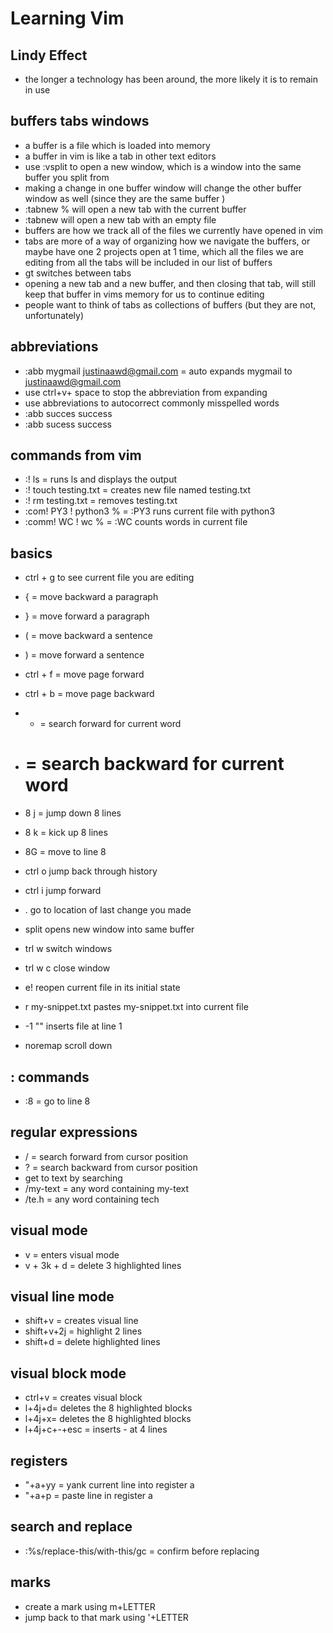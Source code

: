 # Learning Vim

## Lindy Effect

- the longer a technology has been around, the more likely it is to remain in use

## buffers tabs windows

- a buffer is a file which is loaded into memory 
- a buffer in vim is like a tab in other text editors
- use :vsplit to open a new window, which is a window into the same buffer you split from 
- making a change in one buffer window will change the other buffer window as well (since they are the same buffer )
- :tabnew % will open a new tab with the current buffer
- :tabnew will open a new tab with an empty file
- buffers are how we track all of the files we currently have opened in vim
- tabs are more of a way of organizing how we navigate the buffers, or maybe have one 2 projects open at 1 time, which all the files we are editing from all the tabs will be included in our list of buffers
- gt switches between tabs 
- opening a new tab and a new buffer, and then closing that tab, will still keep that buffer in vims memory for us to continue editing
- people want to think of tabs as collections of buffers (but they are not, unfortunately)

## abbreviations

- :abb mygmail justinaawd@gmail.com = auto expands mygmail to justinaawd@gmail.com
- use ctrl+v+ space to stop the abbreviation from expanding
- use abbreviations to autocorrect commonly misspelled words
- :abb succes success 
- :abb sucess success 

## commands from vim
    
- :! ls = runs ls and displays the output
- :! touch testing.txt = creates new file named testing.txt
- :! rm testing.txt = removes testing.txt
- :com! PY3 ! python3 % = :PY3 runs current file with python3
- :comm! WC ! wc % = :WC counts words in current file

## basics

- ctrl + g to see current file you are editing
- { = move backward a paragraph
- } = move forward a paragraph 
- ( = move backward a sentence
- ) = move forward a sentence
- ctrl + f  = move page forward
- ctrl + b = move page backward
- * = search forward for current word
- # = search backward for current word
- 8 j = jump down 8 lines
- 8 k = kick up 8 lines
- 8G = move to line 8 

- ctrl o  jump back through history 
- ctrl i jump forward 

- .  go to location of last change you made
- split opens new window into same buffer
- trl w switch windows
- trl w c close window
- e! reopen current file in its initial state
- r my-snippet.txt pastes my-snippet.txt into current file 
 
- -1 "" inserts file at line 1

- noremap <space> <ctrl f> scroll down

## : commands

- :8 = go to line 8 

## regular expressions

- / = search forward from cursor position 
- ? = search backward from cursor position
- get to text by searching 
- /my-text = any word containing my-text
- /te.h = any word containing tech

## visual mode

- v = enters visual mode
- v + 3k + d = delete 3 highlighted lines

## visual line mode

- shift+v =  creates visual line
- shift+v+2j = highlight 2 lines
- shift+d = delete highlighted lines

## visual block mode

- ctrl+v  = creates visual block
- l+4j+d= deletes the 8 highlighted blocks
- l+4j+x= deletes the 8 highlighted blocks
- l+4j+c+-+esc = inserts - at 4 lines

## registers

- "+a+yy = yank current line into register a 
- "+a+p = paste line in register a

## search and replace

- :%s/replace-this/with-this/gc = confirm before replacing

## marks

- create a mark using m+LETTER
- jump back to that mark using '+LETTER


